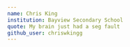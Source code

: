 ```yaml
---
name: Chris King
institution: Bayview Secondary School
quote: My brain just had a seg fault
github_user: chriswkingg
---
```

